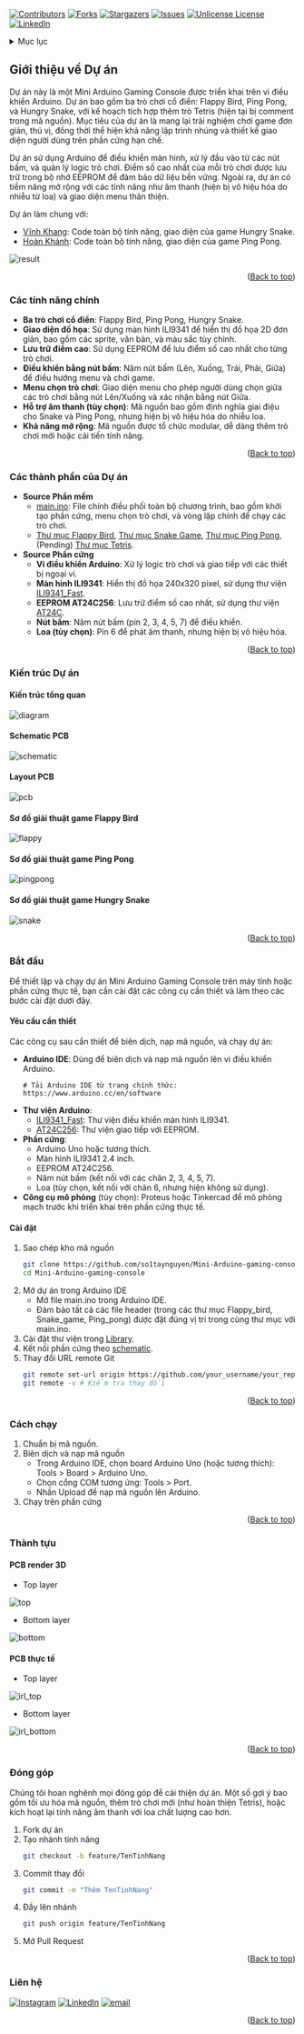 <a id="readme-top"></a>

<!-- PROJECT SHIELDS -->
<!--
*** I'm using markdown "reference style" links for readability.
*** Reference links are enclosed in brackets [ ] instead of parentheses ( ).
*** See the bottom of this document for the declaration of the reference variables
*** for contributors-url, forks-url, etc. This is an optional, concise syntax you may use.
*** https://www.markdownguide.org/basic-syntax/#reference-style-links
-->

[![Contributors][contributors-shield]][contributors-url]
[![Forks][forks-shield]][forks-url]
[![Stargazers][stars-shield]][stars-url]
[![Issues][issues-shield]][issues-url]
[![Unlicense License][license-shield]][license-url]
[![LinkedIn][linkedin-shield]][linkedin-url]

<!-- TABLE OF CONTENTS -->
<details>
  <summary>Mục lục</summary>
  <ol>
    <li>
      <a href="#giới-thiệu-về-dự-án">Giới thiệu về Dự án</a>
	  <ul>
        <li><a href="#các-tính-năng-chính">Các tính năng chính</a></li>
		<li><a href="#các-thành-phần-của-dự-án">Các thành phần của Dự án</a></li>
		<li><a href="#kiến-trúc-dự-án">Kiến trúc Dự án</a></li>
      </ul>
    </li>
    <li>
      <a href="#bắt-đầu">Bắt đầu</a>
      <ul>
        <li><a href="#yêu-cầu-cần-thiết">Yêu cầu cần thiết</a></li>
        <li><a href="#cài-đặt">Cài đặt</a></li>
      </ul>
    </li>
    <li><a href="#cách-chạy">Cách chạy</a></li>
    <li><a href="#thành-tựu">Thành tựu</a></li>
    <li><a href="#đóng-góp">Đóng góp</a></li>
    <li><a href="#liên-hệ">Liên hệ</a></li>
  </ol>
</details>

<!-- ABOUT THE PROJECT -->
## Giới thiệu về Dự án

Dự án này là một Mini Arduino Gaming Console được triển khai trên vi điều khiển Arduino. Dự án bao gồm ba trò chơi cổ điển: Flappy Bird, Ping Pong, và Hungry Snake, với kế hoạch tích hợp thêm trò Tetris (hiện tại bị comment trong mã nguồn). Mục tiêu của dự án là mang lại trải nghiệm chơi game đơn giản, thú vị, đồng thời thể hiện khả năng lập trình nhúng và thiết kế giao diện người dùng trên phần cứng hạn chế.

Dự án sử dụng Arduino để điều khiển màn hình, xử lý đầu vào từ các nút bấm, và quản lý logic trò chơi. Điểm số cao nhất của mỗi trò chơi được lưu trữ trong bộ nhớ EEPROM để đảm bảo dữ liệu bền vững. Ngoài ra, dự án có tiềm năng mở rộng với các tính năng như âm thanh (hiện bị vô hiệu hóa do nhiễu từ loa) và giao diện menu thân thiện.

Dự án làm chung với:
* [Vĩnh Khang](https://github.com/VinhKhangDam): Code toàn bộ tính năng, giao diện của game Hungry Snake.
* [Hoàn Khánh](https://github.com/NguyenHoanKhanh): Code toàn bộ tính năng, giao diện của game Ping Pong.

![result](./images/Result.gif)

<p align="right">(<a href="#readme-top">Back to top</a>)</p>

### Các tính năng chính

* __Ba trò chơi cổ điển__: Flappy Bird, Ping Pong, Hungry Snake.
* __Giao diện đồ họa__: Sử dụng màn hình ILI9341 để hiển thị đồ họa 2D đơn giản, bao gồm các sprite, văn bản, và màu sắc tùy chỉnh.
* __Lưu trữ điểm cao__: Sử dụng EEPROM để lưu điểm số cao nhất cho từng trò chơi.
* __Điều khiển bằng nút bấm__: Năm nút bấm (Lên, Xuống, Trái, Phải, Giữa) để điều hướng menu và chơi game.
* __Menu chọn trò chơi__: Giao diện menu cho phép người dùng chọn giữa các trò chơi bằng nút Lên/Xuống và xác nhận bằng nút Giữa.
* __Hỗ trợ âm thanh (tùy chọn)__: Mã nguồn bao gồm định nghĩa giai điệu cho Snake và Ping Pong, nhưng hiện bị vô hiệu hóa do nhiễu loa.
* __Khả năng mở rộng__: Mã nguồn được tổ chức modular, dễ dàng thêm trò chơi mới hoặc cải tiến tính năng.

<p align="right">(<a href="#readme-top">Back to top</a>)</p>

### Các thành phần của Dự án

* __Source Phần mềm__
    * [main.ino](./Software/main/main.ino): File chính điều phối toàn bộ chương trình, bao gồm khởi tạo phần cứng, menu chọn trò chơi, và vòng lặp chính để chạy các trò chơi.
    * [Thư mục Flappy Bird](./Software/main/Flappy_bird/), [Thư mục Snake Game](./Software/main/Snake_game/), [Thư mục Ping Pong](./Software/main/Ping_pong/), (Pending) [Thư mục Tetris](./Software/main/Tetris/).
* __Source Phần cứng__
    * __Vi điều khiển Arduino__: Xử lý logic trò chơi và giao tiếp với các thiết bị ngoại vi.
    * __Màn hình ILI9341__: Hiển thị đồ họa 240x320 pixel, sử dụng thư viện [ILI9341_Fast](./Library/Fast_ILI9341_Library/).
    * __EEPROM AT24C256__: Lưu trữ điểm số cao nhất, sử dụng thư viện [AT24C](./Library/AT24C/).
    * __Nút bấm__: Năm nút bấm (pin 2, 3, 4, 5, 7) để điều khiển.
    * __Loa (tùy chọn)__: Pin 6 để phát âm thanh, nhưng hiện bị vô hiệu hóa.

<p align="right">(<a href="#readme-top">Back to top</a>)</p>

### Kiến trúc Dự án

#### Kiến trúc tổng quan

![diagram](./images/Block_diagram.png)

#### Schematic PCB

![schematic](./images/Schematic.png)

#### Layout PCB

![pcb](./images/PCB_layout.png)

#### Sơ đồ giải thuật game Flappy Bird

![flappy](./images/Flappy_flow_chart.png)

#### Sơ đồ giải thuật game Ping Pong

![pingpong](./images/PingPong_flow_chart.png)

#### Sơ đồ giải thuật game Hungry Snake

![snake](./images/Snake_flow_chart.png)

<p align="right">(<a href="#readme-top">Back to top</a>)</p>

### Bắt đầu
Để thiết lập và chạy dự án Mini Arduino Gaming Console trên máy tính hoặc phần cứng thực tế, bạn cần cài đặt các công cụ cần thiết và làm theo các bước cài đặt dưới đây.

#### Yêu cầu cần thiết
Các công cụ sau cần thiết để biên dịch, nạp mã nguồn, và chạy dự án:

* __Arduino IDE__: Dùng để biên dịch và nạp mã nguồn lên vi điều khiển Arduino.
    ```text
    # Tải Arduino IDE từ trang chính thức:
    https://www.arduino.cc/en/software
    ```
* __Thư viện Arduino__: 
    * [ILI9341_Fast](./Library/Fast_ILI9341_Library/): Thư viện điều khiển màn hình ILI9341.
    * [AT24C256](./Library/AT24C/): Thư viện giao tiếp với EEPROM.
* __Phần cứng__: 
    * Arduino Uno hoặc tương thích.
    * Màn hình ILI9341 2.4 inch.
    * EEPROM AT24C256.
    * Năm nút bấm (kết nối với các chân 2, 3, 4, 5, 7).
    * Loa (tùy chọn, kết nối với chân 6, nhưng hiện không sử dụng).
* __Công cụ mô phỏng__ (tùy chọn): Proteus hoặc Tinkercad để mô phỏng mạch trước khi triển khai trên phần cứng thực tế.

#### Cài đặt
1. Sao chép kho mã nguồn
    ```sh
    git clone https://github.com/so1taynguyen/Mini-Arduino-gaming-console.git
    cd Mini-Arduino-gaming-console
    ```
2. Mở dự án trong Arduino IDE
    * Mở file main.ino trong Arduino IDE.
    * Đảm bảo tất cả các file header (trong các thư mục Flappy_bird, Snake_game, Ping_pong) được đặt đúng vị trí trong cùng thư mục với main.ino.
3. Cài đặt thư viện trong [Library](./Library/).
4. Kết nối phần cứng theo [schematic](./images/Schematic.png).
5. Thay đổi URL remote Git
    ```sh
    git remote set-url origin https://github.com/your_username/your_repo.git
    git remote -v # Kiểm tra thay đổi
    ```

<p align="right">(<a href="#readme-top">Back to top</a>)</p>

### Cách chạy

1. Chuẩn bị mã nguồn.
2. Biên dịch và nạp mã nguồn
    * Trong Arduino IDE, chọn board Arduino Uno (hoặc tương thích): Tools > Board > Arduino Uno.
    * Chọn cổng COM tương ứng: Tools > Port.
    * Nhấn Upload để nạp mã nguồn lên Arduino.
3. Chạy trên phần cứng

<p align="right">(<a href="#readme-top">Back to top</a>)</p>

### Thành tựu

#### PCB render 3D

* Top layer

![top](./images/Top_layer.png)

* Bottom layer

![bottom](./images/Bottom_layer.png)

#### PCB thực tế

* Top layer

![irl_top](./images/IRL_top_layer.png)

* Bottom layer

![irl_bottom](./images/IRL_bottom_layer.png)

<p align="right">(<a href="#readme-top">Back to top</a>)</p>

### Đóng góp

Chúng tôi hoan nghênh mọi đóng góp để cải thiện dự án. Một số gợi ý bao gồm tối ưu hóa mã nguồn, thêm trò chơi mới (như hoàn thiện Tetris), hoặc kích hoạt lại tính năng âm thanh với loa chất lượng cao hơn.

1. Fork dự án
2. Tạo nhánh tính năng
    ```sh
    git checkout -b feature/TenTinhNang
    ```
3. Commit thay đổi
    ```sh
    git commit -m "Thêm TenTinhNang"
    ```
4. Đầy lên nhánh
    ```sh
    git push origin feature/TenTinhNang
    ```
5. Mở Pull Request

<p align="right">(<a href="#readme-top">Back to top</a>)</p>

### Liên hệ

[![Instagram](https://img.shields.io/badge/Instagram-%23E4405F.svg?logo=Instagram&logoColor=white)](https://www.instagram.com/_2imlinkk/) [![LinkedIn](https://img.shields.io/badge/LinkedIn-%230077B5.svg?logo=linkedin&logoColor=white)](https://www.linkedin.com/in/linkk-isme/) [![email](https://img.shields.io/badge/Email-D14836?logo=gmail&logoColor=white)](mailto:nguyenvanlinh0702.1922@gmail.com) 

<p align="right">(<a href="#readme-top">Back to top</a>)</p>

<!-- MARKDOWN LINKS & IMAGES -->
<!-- https://www.markdownguide.org/basic-syntax/#reference-style-links -->
[contributors-shield]: https://img.shields.io/github/contributors/othneildrew/Best-README-Template.svg?style=for-the-badge
[contributors-url]: https://github.com/so1taynguyen/Mini-Arduino-gaming-console/graphs/contributors
[forks-shield]: https://img.shields.io/github/forks/so1taynguyen/Mini-Arduino-gaming-console.svg?style=for-the-badge
[forks-url]: https://github.com/so1taynguyen/Mini-Arduino-gaming-console/network/members
[stars-shield]: https://img.shields.io/github/stars/so1taynguyen/Mini-Arduino-gaming-console.svg?style=for-the-badge
[stars-url]: https://github.com/so1taynguyen/Mini-Arduino-gaming-console/stargazers
[issues-shield]: https://img.shields.io/github/issues/so1taynguyen/Mini-Arduino-gaming-console.svg?style=for-the-badge
[issues-url]: https://github.com/so1taynguyen/Mini-Arduino-gaming-console/issues
[license-shield]: https://img.shields.io/github/license/so1taynguyen/Mini-Arduino-gaming-console.svg?style=for-the-badge
[license-url]: https://github.com/so1taynguyen/Mini-Arduino-gaming-console/blob/main/LICENSE
[linkedin-shield]: https://img.shields.io/badge/-LinkedIn-black.svg?style=for-the-badge&logo=linkedin&colorB=555
[linkedin-url]: https://www.linkedin.com/in/linkk-isme/